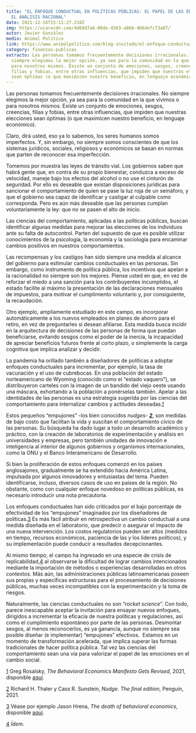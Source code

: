 ```yaml
---
title: "EL ENFOQUE CONDUCTUAL EN POLÍTICAS PÚBLICAS: EL PAPEL DE LAS EMOCIONES Y
  EL ANÁLISIS RACIONAL"
date: 2021-12-16T15:11:27.218Z
img: https://ucarecdn.com/4d68d7a6-80de-4563-a8b6-4664efc73a87/
autor: Javier González
medio: Animal Político
link: https://www.animalpolitico.com/blog-invitado/el-enfoque-conductual-en-politicas-publicas-el-papel-de-las-emociones-y-el-analisis-racional/
category: finanzas-publicas
extracto: Las personas tomamos frecuentemente decisiones irracionales. No
  siempre elegimos la mejor opción, ya sea para la comunidad en la que vivimos o
  para nosotros mismos. Existe un conjunto de emociones, sesgos, creencias,
  filias y fobias, entre otras influencias, que impiden que nuestras elecciones
  sean óptimas (o que maximicen nuestro beneficio, en lenguaje económico).
---
```

<!--StartFragment-->

Las personas tomamos frecuentemente decisiones irracionales. No siempre elegimos la mejor opción, ya sea para la comunidad en la que vivimos o para nosotros mismos. Existe un conjunto de emociones, sesgos, creencias, filias y fobias, entre otras influencias, que impiden que nuestras elecciones sean óptimas (o que maximicen nuestro beneficio, en lenguaje económico).

Claro, dirá usted, eso ya lo sabemos, los seres humanos somos imperfectos. Y, sin embargo, no siempre somos conscientes de que los sistemas jurídicos, sociales, religiosos y económicos se basan en normas que parten de reconocer esa imperfección.

Tomemos por muestra las leyes de tránsito vial. Los gobiernos saben que habrá gente que, en contra de su propio bienestar, conduzca a exceso de velocidad, maneje bajo los efectos del alcohol o no use el cinturón de seguridad. Por ello es deseable que existan disposiciones jurídicas para sancionar el comportamiento de quien se pase la luz roja de un semáforo, y que el gobierno sea capaz de identificar y castigar al culpable como corresponda. Pero es aún más deseable que las personas cumplan voluntariamente la ley: que no se pasen el alto de inicio.

Las ciencias del comportamiento, aplicadas a las políticas públicas, buscan identificar algunas medidas para mejorar las elecciones de los individuos ante su falta de autocontrol. Parten del supuesto de que es posible utilizar conocimientos de la psicología, la economía y la sociología para encaminar cambios positivos en nuestros comportamientos.

Las recompensas y los castigos han sido siempre una medida al alcance del gobierno para estimular cambios conductuales en las personas. Sin embargo, como instrumento de política pública, los incentivos que apelan a la racionalidad no siempre son los mejores. Piense usted en que, en vez de reforzar el miedo a una sanción para los contribuyentes incumplidos, el estado facilite al máximo la presentación de las declaraciones mensuales de impuestos, para motivar el cumplimiento voluntario y, por consiguiente, la recaudación.

Otro ejemplo, ampliamente estudiado en este campo, es incorporar automáticamente a los nuevos empleados en planes de ahorro para el retiro, en vez de preguntarles si desean afiliarse. Esta medida busca incidir en la arquitectura de decisiones de las personas de forma que puedan beneficiarse, evitando sesgos como el poder de la inercia, la incapacidad de apreciar beneficios futuros frente al corto plazo, o simplemente la carga cognitiva que implica analizar y decidir.

La pandemia ha orillado también a diseñadores de políticas a adoptar enfoques conductuales para incrementar, por ejemplo, la tasa de vacunación y el uso de cubrebocas. En una población del estado norteamericano de Wyoming (conocido como el “estado vaquero”), se distribuyeron carteles con la imagen de un bandido del viejo oeste usando una máscara, exhortando a la población a ponérselas también. Apelar a las identidades de las personas es una estrategia sugerida por las ciencias del comportamiento para internalizar cambios y actitudes deseadas.[1](https://www.animalpolitico.com/blog-invitado/el-enfoque-conductual-en-politicas-publicas-el-papel-de-las-emociones-y-el-analisis-racional/#_ftn1)

Estos pequeños “empujones” -los bien conocidos *nudges- **[2](https://www.animalpolitico.com/blog-invitado/el-enfoque-conductual-en-politicas-publicas-el-papel-de-las-emociones-y-el-analisis-racional/#_ftn2)***, son medidas de bajo costo que facilitan la vida y suscitan el comportamiento cívico de las personas. Su búsqueda ha dado lugar a todo un desarrollo académico y práctico, con la creación de laboratorios de experimentación y análisis en universidades y empresas, pero también unidades de innovación e inteligencia al interior de algunos gobiernos y organismos internacionales, como la ONU y el Banco Interamericano de Desarrollo.

Si bien la proliferación de estos enfoques comenzó en los países anglosajones, gradualmente se ha extendido hacia América Latina, impulsada por algunos innovadores y entusiastas del tema. Pueden identificarse, incluso, diversos casos de uso en países de la región. No obstante, como con cualquier enfoque novedoso en políticas públicas, es necesario introducir una nota precautoria.

Los enfoques conductuales han sido criticados por el bajo porcentaje de efectividad de los “empujones” imaginados por los diseñadores de políticas.[3](https://www.animalpolitico.com/blog-invitado/el-enfoque-conductual-en-politicas-publicas-el-papel-de-las-emociones-y-el-analisis-racional/#_ftn3) Es más fácil atribuir en retrospectiva un cambio conductual a una medida diseñada en el laboratorio, que predecir o asegurar el impacto de una nueva intervención. Los costos regulatorios pueden ser altos (medidos en tiempo, recursos económicos, paciencia de las y los líderes políticos), y su implementación puede conducir a resultados decepcionantes.

Al mismo tiempo, el campo ha ingresado en una especie de crisis de replicabilidad,[4](https://www.animalpolitico.com/blog-invitado/el-enfoque-conductual-en-politicas-publicas-el-papel-de-las-emociones-y-el-analisis-racional/#_ftn4) al observarse la dificultad de lograr cambios intencionados mediante la importación de métodos o experiencias desarrolladas en otros contextos. Más aún, las administraciones públicas latinoamericanas poseen sus propias y específicas estructuras para el procesamiento de decisiones públicas, muchas veces incompatibles con la experimentación y la toma de riesgos.

Naturalmente, las ciencias conductuales no son “*rocket science*”. Con todo, parece inescapable aceptar la invitación para ensayar nuevos enfoques, dirigidos a incrementar la eficacia de nuestra políticas y regulaciones, así como el cumplimiento espontáneo por parte de las personas. Desmontar sesgos, al menos reconocerlos, es ya ganancia, aunque no siempre sea posible diseñar (e implementar) “empujones” efectivos.  Estamos en un momento de transformación acelerada, que implica superar las formas tradicionales de hacer política pública. Tal vez las ciencias del comportamiento sean una vía para valorizar el papel de las emociones en el cambio social.

[1](https://www.animalpolitico.com/blog-invitado/el-enfoque-conductual-en-politicas-publicas-el-papel-de-las-emociones-y-el-analisis-racional/#_ftnref1) Greg Rosalsky, *The Behavioral Economics Manifesto Gets Revised*, 2021, disponible [aquí](https://www.npr.org/sections/money/2021/07/27/1020966312/the-behavioral-economics-manifesto-gets-revised).

[2](https://www.animalpolitico.com/blog-invitado/el-enfoque-conductual-en-politicas-publicas-el-papel-de-las-emociones-y-el-analisis-racional/#_ftnref2) Richard H. Thaler y Cass R. Sunstein, *Nudge. The final edition*, Penguin, 2021.

[3](https://www.animalpolitico.com/blog-invitado/el-enfoque-conductual-en-politicas-publicas-el-papel-de-las-emociones-y-el-analisis-racional/#_ftnref3) Véase por ejemplo Jason Hrena, *The death of behavioral economics*, disponible [aquí](https://www.thebehavioralscientist.com/articles/the-death-of-behavioral-economics).

[4](https://www.animalpolitico.com/blog-invitado/el-enfoque-conductual-en-politicas-publicas-el-papel-de-las-emociones-y-el-analisis-racional/#_ftnref4) *Ídem.*

<!--EndFragment-->